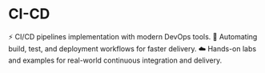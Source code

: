 # CI-CD
⚡ CI/CD pipelines implementation with modern DevOps tools. 🔄 Automating build, test, and deployment workflows for faster delivery. ☁️ Hands-on labs and examples for real-world continuous integration and delivery.
